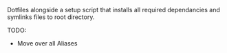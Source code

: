 Dotfiles alongside a setup script that installs all required dependancies and symlinks files to root directory.

TODO:
- Move over all Aliases
